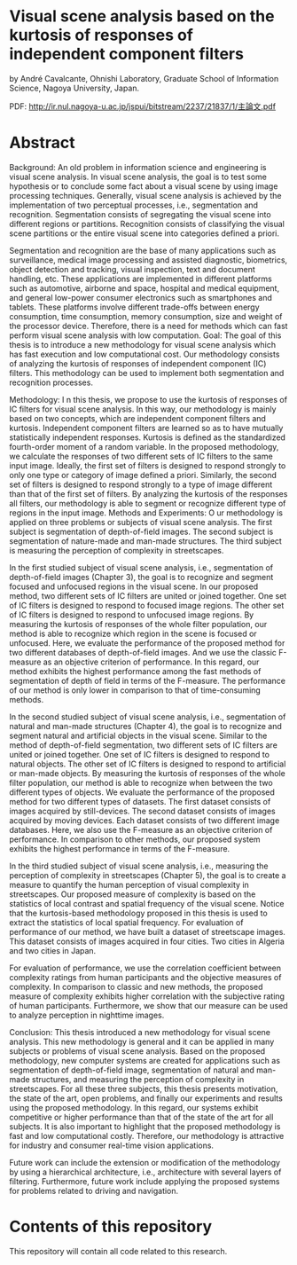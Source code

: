 Visual scene analysis based on the kurtosis of responses of independent component filters
======

by
André Cavalcante,
Ohnishi Laboratory,
Graduate School of Information Science,
Nagoya University,
Japan.

PDF: http://ir.nul.nagoya-u.ac.jp/jspui/bitstream/2237/21837/1/主論文.pdf


Abstract 
======

Background: An old problem in information science and engineering is visual scene analysis. In visual scene analysis, the goal is to test some hypothesis or to conclude some fact about a visual scene by using image processing techniques. Generally, visual scene analysis is achieved by the implementation of two perceptual processes, i.e., segmentation and recognition. Segmentation consists of segregating the visual scene into different regions or partitions. Recognition consists of classifying the visual scene partitions or the entire visual scene into categories defined a priori.


Segmentation and recognition are the base of many applications such as surveillance, medical image processing and assisted diagnostic, biometrics, object detection and tracking, visual inspection, text and document handling, etc. These applications are implemented in different platforms such as automotive, airborne and space, hospital and medical equipment, and general low-power consumer electronics such as smartphones and tablets. These platforms involve different trade-offs between energy consumption, time consumption, memory consumption, size and weight of the processor device. Therefore, there is a need for methods which can fast perform visual scene analysis with low computation.
Goal: The goal of this thesis is to introduce a new methodology for visual scene analysis which has fast execution and low computational cost. Our methodology consists of analyzing the kurtosis of responses of independent component (IC) filters. This methodology can be used to implement both segmentation and recognition processes. 


Methodology: I n this thesis, we propose to use the kurtosis of responses of IC filters for visual scene analysis. In this way, our methodology is mainly based on two concepts, which are independent component filters and kurtosis. Independent component filters are learned so as to have mutually statistically independent responses. Kurtosis is defined as the standardized fourth-order moment of a random variable.
In the proposed methodology, we calculate the responses of two different sets of IC filters to the same input image. Ideally, the first set of filters is designed to respond strongly to only one type or category of image defined a priori. Similarly, the second set of filters is designed to respond strongly to a type of image different than that of the first set of filters. By analyzing the kurtosis of the responses all filters, our methodology is able to segment or recognize different type of regions in the input image.
Methods and Experiments: O ur methodology is applied on three problems or subjects of visual scene analysis. The first subject is segmentation of depth-of-field images. The second subject is segmentation of nature-made and man-made structures. The third subject is measuring the perception of complexity in streetscapes.


In the first studied subject of visual scene analysis, i.e., segmentation of depth-of-field images (Chapter 3), the goal is to recognize and segment focused and unfocused regions in the visual scene. In our proposed method, two different sets of IC filters are united or joined together. One set of IC filters is designed to respond to focused image regions. The other set of IC filters is designed to respond to unfocused image regions. By measuring the kurtosis of responses of the whole filter population, our method is able to recognize which region in the scene is focused or unfocused. Here, we evaluate the performance of the proposed method for two different databases of depth-of-field images. And we use the classic F-measure as an objective criterion of performance. In this regard, our method exhibits the highest performance among the fast methods of segmentation of depth of field in terms of the F-measure. The performance of our method is only lower in comparison to that of time-consuming methods.


In the second studied subject of visual scene analysis, i.e., segmentation of natural and man-made structures (Chapter 4), the goal is to recognize and segment natural and artificial objects in the visual scene. Similar to the method of depth-of-field segmentation, two different sets of IC filters are united or joined together. One set of IC filters is designed to respond to natural objects. The other set of IC filters is designed to respond to artificial or man-made objects. By measuring the kurtosis of responses of the whole filter population, our method is able to recognize when between the two different types of objects. We evaluate the performance of the proposed method for two different types of datasets. The first dataset consists of images acquired by still-devices. The second dataset consists of images acquired by moving devices. Each dataset consists of two different image databases. Here, we also use the F-measure as an objective criterion of performance. In comparison to other methods, our proposed system exhibits the highest performance in terms of the F-measure.


In the third studied subject of visual scene analysis, i.e., measuring the perception of complexity in streetscapes (Chapter 5), the goal is to create a measure to quantify the human perception of visual complexity in streetscapes. Our proposed measure of complexity is based on the statistics of local contrast and spatial frequency of the visual scene. Notice that the kurtosis-based methodology proposed in this thesis is used to extract the statistics of local spatial frequency. For evaluation of performance of our method, we have built a dataset of streetscape images. This dataset consists of images acquired in four cities. Two cities in Algeria and two cities in Japan.


For evaluation of performance, we use the correlation coefficient between complexity ratings from human participants and the objective measures of complexity. In comparison to classic and new methods, the proposed measure of complexity exhibits higher correlation with the subjective rating of human participants. Furthermore, we show that our measure can be used to analyze perception in nighttime images.


Conclusion: This thesis introduced a new methodology for visual scene analysis. This new methodology is general and it can be applied in many subjects or problems of visual scene analysis. Based on the proposed methodology, new computer systems are created for applications such as segmentation of depth-of-field image, segmentation of natural and man-made structures, and measuring the perception of complexity in streetscapes. For all these three subjects, this thesis presents motivation, the state of the art, open problems, and finally our experiments and results using the proposed methodology. In this regard, our systems exhibit competitive or higher performance than that of the state of the art for all subjects. It is also important to highlight that the proposed methodology is fast and low computational costly. Therefore, our methodology is attractive for industry and consumer real-time vision applications.


Future work can include the extension or modification of the methodology by using a hierarchical architecture, i.e., architecture with several layers of filtering. Furthermore, future work include applying the proposed systems for problems related to driving and navigation. 

Contents of this repository
======

This repository will contain all code related to this research.
